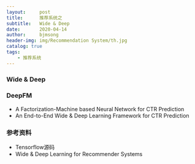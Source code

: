 ```yaml
---
layout:     post
title:      推荐系统之
subtitle:   Wide & Deep
date:       2020-04-14
author:     bjmsong
header-img: img/Recommendation System/th.jpg
catalog: true
tags:
    - 推荐系统
---
```


### Wide & Deep

### DeepFM
- A Factorization-Machine based Neural Network for CTR Prediction
- An End-to-End Wide & Deep Learning Framework for CTR Prediction


### 参考资料
- Tensorflow源码
- Wide & Deep Learning for Recommender Systems